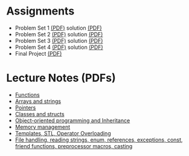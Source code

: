 # Assignments
* Problem Set 1 [(PDF)](http://ocw.mit.edu/courses/electrical-engineering-and-computer-science/6-096-introduction-to-c-january-iap-2011/assignments/MIT6_096IAP11_assn01.pdf) solution [(PDF)](http://ocw.mit.edu/courses/electrical-engineering-and-computer-science/6-096-introduction-to-c-january-iap-2011/assignments/MIT6_096IAP11_sol01.pdf)
* Problem Set 2 [(PDF)](http://ocw.mit.edu/courses/electrical-engineering-and-computer-science/6-096-introduction-to-c-january-iap-2011/assignments/MIT6_096IAP11_assn02.pdf) solution [(PDF)](http://ocw.mit.edu/courses/electrical-engineering-and-computer-science/6-096-introduction-to-c-january-iap-2011/assignments/MIT6_096IAP11_sol02.pdf)
* Problem Set 3 [(PDF)](http://ocw.mit.edu/courses/electrical-engineering-and-computer-science/6-096-introduction-to-c-january-iap-2011/assignments/MIT6_096IAP11_assn03.pdf) solution [(PDF)](http://ocw.mit.edu/courses/electrical-engineering-and-computer-science/6-096-introduction-to-c-january-iap-2011/assignments/MIT6_096IAP11_sol03.pdf)
* Problem Set 4 [(PDF)](http://ocw.mit.edu/courses/electrical-engineering-and-computer-science/6-096-introduction-to-c-january-iap-2011/assignments/MIT6_096IAP11_assn04.pdf) solution [(PDF)](http://ocw.mit.edu/courses/electrical-engineering-and-computer-science/6-096-introduction-to-c-january-iap-2011/assignments/MIT6_096IAP11_sol04.pdf)
* Final Project [(PDF)](http://ocw.mit.edu/courses/electrical-engineering-and-computer-science/6-096-introduction-to-c-january-iap-2011/assignments/MIT6_096IAP11_project.pdf)

# Lecture Notes (PDFs)
* [Functions](http://ocw.mit.edu/courses/electrical-engineering-and-computer-science/6-096-introduction-to-c-january-iap-2011/lecture-notes/MIT6_096IAP11_lec03.pdf)
* [Arrays and strings](http://ocw.mit.edu/courses/electrical-engineering-and-computer-science/6-096-introduction-to-c-january-iap-2011/lecture-notes/MIT6_096IAP11_lec04.pdf)
* [Pointers](http://ocw.mit.edu/courses/electrical-engineering-and-computer-science/6-096-introduction-to-c-january-iap-2011/lecture-notes/MIT6_096IAP11_lec05.pdf)
* [Classes and structs](http://ocw.mit.edu/courses/electrical-engineering-and-computer-science/6-096-introduction-to-c-january-iap-2011/lecture-notes/MIT6_096IAP11_lec06.pdf)
* [Object-oriented programming and Inheritance](http://ocw.mit.edu/courses/electrical-engineering-and-computer-science/6-096-introduction-to-c-january-iap-2011/lecture-notes/MIT6_096IAP11_lec07.pdf)
* [Memory management](http://ocw.mit.edu/courses/electrical-engineering-and-computer-science/6-096-introduction-to-c-january-iap-2011/lecture-notes/MIT6_096IAP11_lec08.pdf)
* [Templates, STL, Operator Overloading](http://ocw.mit.edu/courses/electrical-engineering-and-computer-science/6-096-introduction-to-c-january-iap-2011/lecture-notes/MIT6_096IAP11_lec09.pdf)
* [File handling, reading strings, enum, references, exceptions, const, friend functions, preprocessor macros, casting](http://ocw.mit.edu/courses/electrical-engineering-and-computer-science/6-096-introduction-to-c-january-iap-2011/lecture-notes/MIT6_096IAP11_lec10.pdf)
